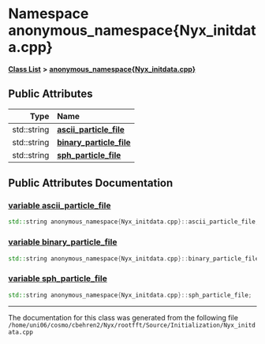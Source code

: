 
# Namespace anonymous\_namespace{Nyx\_initdata.cpp}


[**Class List**](annotated.md) **>** [**anonymous\_namespace{Nyx\_initdata.cpp}**](namespaceanonymous__namespace_02Nyx__initdata_8cpp_03.md)


















## Public Attributes

| Type | Name |
| ---: | :--- |
|  std::string | [**ascii\_particle\_file**](namespaceanonymous__namespace_02Nyx__initdata_8cpp_03.md#variable-ascii-particle-file)  <br> |
|  std::string | [**binary\_particle\_file**](namespaceanonymous__namespace_02Nyx__initdata_8cpp_03.md#variable-binary-particle-file)  <br> |
|  std::string | [**sph\_particle\_file**](namespaceanonymous__namespace_02Nyx__initdata_8cpp_03.md#variable-sph-particle-file)  <br> |










## Public Attributes Documentation


### <a href="#variable-ascii-particle-file" id="variable-ascii-particle-file">variable ascii\_particle\_file </a>


```cpp
std::string anonymous_namespace{Nyx_initdata.cpp}::ascii_particle_file;
```



### <a href="#variable-binary-particle-file" id="variable-binary-particle-file">variable binary\_particle\_file </a>


```cpp
std::string anonymous_namespace{Nyx_initdata.cpp}::binary_particle_file;
```



### <a href="#variable-sph-particle-file" id="variable-sph-particle-file">variable sph\_particle\_file </a>


```cpp
std::string anonymous_namespace{Nyx_initdata.cpp}::sph_particle_file;
```



------------------------------
The documentation for this class was generated from the following file `/home/uni06/cosmo/cbehren2/Nyx/rootfft/Source/Initialization/Nyx_initdata.cpp`
